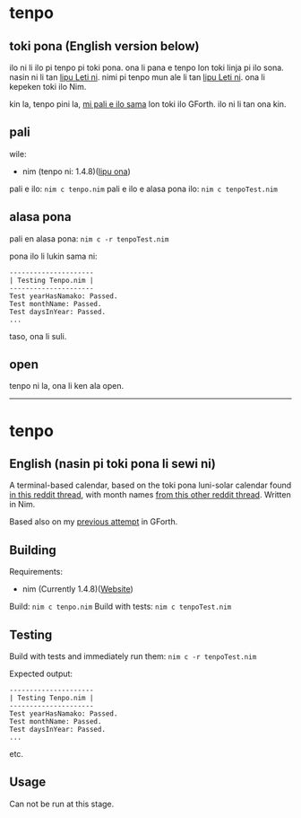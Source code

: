 # tenpo
## toki pona (English version below)
ilo ni li ilo pi tenpo pi toki pona. ona li pana e tenpo lon toki linja pi ilo sona. nasin ni li tan [lipu Leti ni](https://www.reddit.com/r/tokipona/comments/dr378j/lunisolar_calendar_for_toki_pona_done/). nimi pi tenpo mun ale li tan [lipu Leti ni](https://www.reddit.com/r/tokipona/comments/oikpr8/toki_tan_a_creation_story_in_toki_pona_inspired/). ona li kepeken toki ilo Nim.

kin la, tenpo pini la, [mi pali e ilo sama](https://github.com/AlbeyAmakiir/tenpo-pi-toki-pona) lon toki ilo GForth. ilo ni li tan ona kin.

## pali
wile:
* nim (tenpo ni: 1.4.8)([lipu ona](https://nim-lang.org/))

pali e ilo: `nim c tenpo.nim`
pali e ilo e alasa pona ilo: `nim c tenpoTest.nim`

## alasa pona
pali en alasa pona: `nim c -r tenpoTest.nim`

pona ilo li lukin sama ni:
```
---------------------
| Testing Tenpo.nim |
---------------------
Test yearHasNamako: Passed.
Test monthName: Passed.
Test daysInYear: Passed.
...
```
taso, ona li suli.

## open
tenpo ni la, ona li ken ala open.

---

# tenpo
## English (nasin pi toki pona li sewi ni)
A terminal-based calendar, based on the toki pona luni-solar calendar found [in this reddit thread](https://www.reddit.com/r/tokipona/comments/dr378j/lunisolar_calendar_for_toki_pona_done/), with month names [from this other reddit thread](https://www.reddit.com/r/tokipona/comments/oikpr8/toki_tan_a_creation_story_in_toki_pona_inspired/). Written in Nim.

Based also on my [previous attempt](https://github.com/AlbeyAmakiir/tenpo-pi-toki-pona) in GForth.

## Building
Requirements:
* nim (Currently 1.4.8)([Website](https://nim-lang.org/))

Build: `nim c tenpo.nim`
Build with tests: `nim c tenpoTest.nim`

## Testing
Build with tests and immediately run them: `nim c -r tenpoTest.nim`

Expected output:
```
---------------------
| Testing Tenpo.nim |
---------------------
Test yearHasNamako: Passed.
Test monthName: Passed.
Test daysInYear: Passed.
...
```
etc.

## Usage
Can not be run at this stage.
